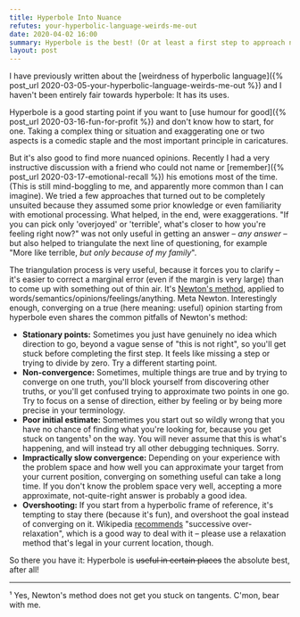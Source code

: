 ```yaml
---
title: Hyperbole Into Nuance
refutes: your-hyperbolic-language-weirds-me-out
date: 2020-04-02 16:00
summary: Hyperbole is the best! (Or at least a first step to approach nuanced takes).
layout: post
---
```


I have previously written about the [weirdness of hyperbolic language]({% post_url
2020-03-05-your-hyperbolic-language-weirds-me-out %}) and I haven't been entirely fair towards hyperbole: It has its
uses.

Hyperbole is a good starting point if you want to [use humour for good]({% post_url 2020-03-16-fun-for-profit %}) and
don't know how to start, for one. Taking a complex thing or situation and exaggerating one or two aspects is a comedic
staple and the most important principle in caricatures.

But it's also good to find more nuanced opinions. Recently I had a very instructive discussion with a friend who could
not name or [remember]({% post_url 2020-03-17-emotional-recall %}) his emotions most of the time. (This is still
mind-boggling to me, and apparently more common than I can imagine). We tried a few approaches that turned out to be
completely unsuited because they assumed some prior knowledge or even familiarity with emotional processing. What
helped, in the end, were exaggerations. "If you can pick only 'overjoyed' or 'terrible', what's closer to how you're
feeling right now?" was not only useful in getting an answer – *any answer* – but also helped to triangulate the next
line of questioning, for example "More like terrible, *but only because of my family*".

The triangulation process is very useful, because it forces you to clarify – it's easier to correct a marginal error
(even if the margin is very large) than to come up with something out of thin air. It's [Newton's
method](https://en.wikipedia.org/wiki/Newton%27s_method), applied to words/semantics/opinions/feelings/anything. Meta
Newton.  Interestingly enough, converging on a true (here meaning: useful) opinion starting from hyperbole even shares
the common pitfalls of Newton's method:

- **Stationary points:** Sometimes you just have genuinely no idea which direction to go, beyond a vague sense of "this
  is not right", so you'll get stuck before completing the first step. It feels like missing a step or trying to divide
  by zero. Try a different starting point.
- **Non-convergence:** Sometimes, multiple things are true and by trying to converge on one truth, you'll block yourself
  from discovering other truths, or you'll get confused trying to approximate two points in one go. Try to focus on a
  sense of direction, either by feeling or by being more precise in your terminology.
- **Poor initial estimate:** Sometimes you start out so wildly wrong that you have no chance of finding what you're
  looking for, because you get stuck on tangents¹ on the way. You will never assume that this is what's happening, and
  will instead try all other debugging techniques. Sorry.
- **Impractically slow convergence:** Depending on your experience with the problem space and how well you can
  approximate your target from your current position, converging on something useful can take a long time. If you don't
  know the problem space very well, accepting a more approximate, not-quite-right answer is probably a good idea.
- **Overshooting:** If you start from a hyperbolic frame of reference, it's tempting to stay there (because it's fun),
  and overshoot the goal instead of converging on it. Wikipedia
  [recommends](https://en.wikipedia.org/wiki/Newton%27s_method#Overshoot) "successive over-relaxation", which is a good
  way to deal with it – please use a relaxation method that's legal in your current location, though.

So there you have it: Hyperbole is ~~useful in certain places~~ the absolute best, after all!

-----
¹ Yes, Newton's method does not get you stuck on tangents. C'mon, bear with me.

